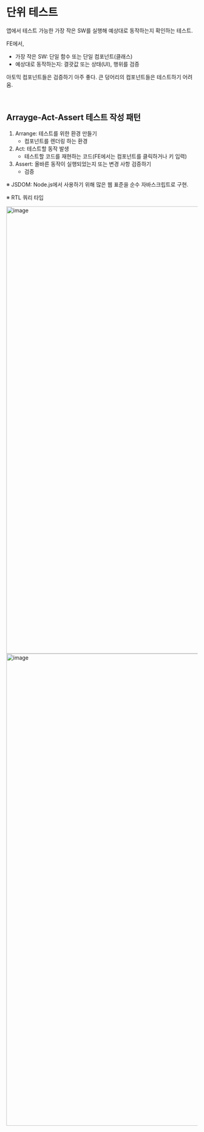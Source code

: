 # 단위 테스트

앱에서 테스트 가능한 가장 작은 SW를 실행해 예상대로 동작하는지 확인하는 테스트.

FE에서,

- 가장 작은 SW: 단일 함수 또는 단일 컴포넌트(클래스)
- 예상대로 동작하는지: 결괏값 또는 상태(UI), 행위를 검증

아토믹 컴포넌트들은 검증하기 아주 좋다. 큰 덩어리의 컴포넌트들은 테스트하기 어려움.

<br/>

## Arrayge-Act-Assert 테스트 작성 패턴

1. Arrange: 테스트를 위한 환경 만들기
   - 컴포넌트를 렌더링 하는 환경
2. Act: 테스트할 동작 발생
   - 테스트할 코드를 재현하는 코드(FE에서는 컴포넌트를 클릭하거나 키 입력)
3. Assert: 올바른 동작이 실행되었는지 또는 변경 사항 검증하기
   - 검증

※ JSDOM: Node.js에서 사용하기 위해 많은 웹 표준을 순수 자바스크립트로 구현.

※ RTL 쿼리 타입

<img width="1174" alt="image" src="https://github.com/pozafly/TIL/assets/59427983/0d6c74bc-7e34-42c6-86a4-4f945d446813">

<img width="1239" alt="image" src="https://github.com/pozafly/TIL/assets/59427983/18cbf6b8-f673-42bf-a141-dcd6e811e198">
